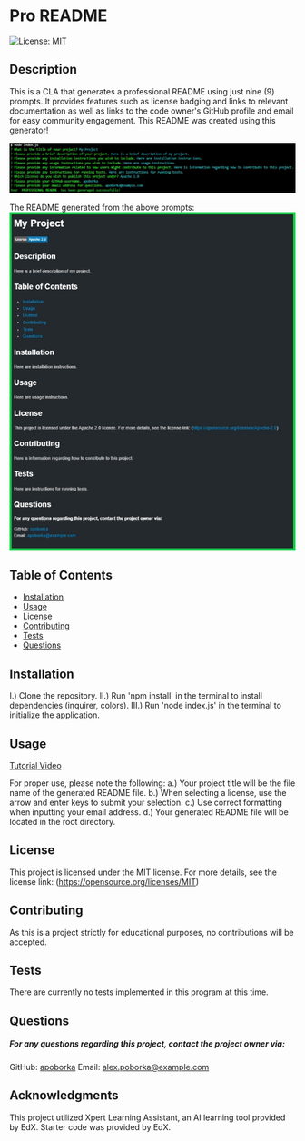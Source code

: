 
  # Pro README
  [![License: MIT](https://img.shields.io/badge/License-MIT-yellow.svg)](https://opensource.org/licenses/MIT)

  ## Description
  This is a CLA that generates a professional README using just nine (9) prompts. It provides features such as license badging and links to relevant documentation as well as links to the code owner's GitHub profile and email for easy community engagement. This README was created using this generator!

  ![A screenshot of the terminal upon submission of all prompts.](screenshots/terminalScreenshot.jpg)

  The README generated from the above prompts:
  ![A screenshot of the generated README markdown file.](screenshots/generatedReadmeScreenshot.jpg)

  ## Table of Contents
  - [Installation](#installation)
  - [Usage](#usage)
  - [License](#license)
  - [Contributing](#contributing)
  - [Tests](#tests)
  - [Questions](#questions)

  ## Installation
  I.) Clone the repository.
  II.) Run 'npm install' in the terminal to install dependencies (inquirer, colors).
  III.) Run 'node index.js' in the terminal to initialize the application.

  ## Usage
  [Tutorial Video]()

  For proper use, please note the following:
  a.) Your project title will be the file name of the generated README file.
  b.) When selecting a license, use the arrow and enter keys to submit your selection.
  c.) Use correct formatting when inputting your email address.
  d.) Your generated README file will be located in the root directory.

  ## License
  This project is licensed under the MIT license. For more details, see the license link: (https://opensource.org/licenses/MIT)

  ## Contributing
  As this is a project strictly for educational purposes, no contributions will be accepted.

  ## Tests
  There are currently no tests implemented in this program at this time.

  ## Questions
##### For any questions regarding this project, contact the project owner via: 
  GitHub: [apoborka](https://github.com/apoborka)
  Email: alex.poborka@example.com

  ## Acknowledgments
  This project utilized Xpert Learning Assistant, an AI learning tool provided by EdX.
  Starter code was provided by EdX.
  